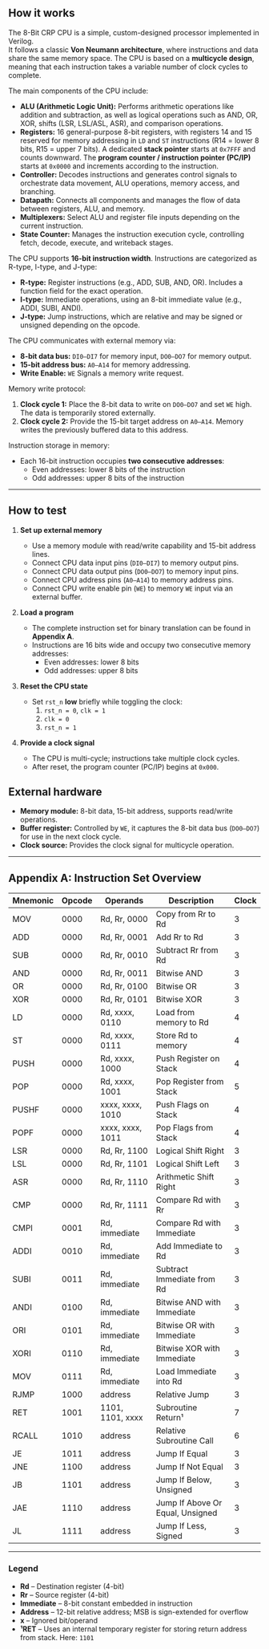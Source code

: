 ## How it works

The 8-Bit CRP CPU is a simple, custom-designed processor implemented in Verilog.  
It follows a classic **Von Neumann architecture**, where instructions and data share the same memory space. The CPU is based on a **multicycle design**, meaning that each instruction takes a variable number of clock cycles to complete.

The main components of the CPU include:

- **ALU (Arithmetic Logic Unit):** Performs arithmetic operations like addition and subtraction, as well as logical operations such as AND, OR, XOR, shifts (LSR, LSL/ASL, ASR), and comparison operations.  
- **Registers:** 16 general-purpose 8-bit registers, with registers 14 and 15 reserved for memory addressing in `LD` and `ST` instructions (R14 = lower 8 bits, R15 = upper 7 bits). A dedicated **stack pointer** starts at `0x7FFF` and counts downward. The **program counter / instruction pointer (PC/IP)** starts at `0x0000` and increments according to the instruction.    
- **Controller:** Decodes instructions and generates control signals to orchestrate data movement, ALU operations, memory access, and branching.  
- **Datapath:** Connects all components and manages the flow of data between registers, ALU, and memory.  
- **Multiplexers:** Select ALU and register file inputs depending on the current instruction.  
- **State Counter:** Manages the instruction execution cycle, controlling fetch, decode, execute, and writeback stages.

The CPU supports **16-bit instruction width**. Instructions are categorized as R-type, I-type, and J-type:

- **R-type:** Register instructions (e.g., ADD, SUB, AND, OR). Includes a function field for the exact operation.  
- **I-type:** Immediate operations, using an 8-bit immediate value (e.g., ADDI, SUBI, ANDI).  
- **J-type:** Jump instructions, which are relative and may be signed or unsigned depending on the opcode.

The CPU communicates with external memory via:

- **8-bit data bus:** `DI0–DI7` for memory input, `DO0–DO7` for memory output.  
- **15-bit address bus:** `A0–A14` for memory addressing.  
- **Write Enable:** `WE` Signals a memory write request.

Memory write protocol:

1. **Clock cycle 1:** Place the 8-bit data to write on `DO0–DO7` and set `WE` high. The data is temporarily stored externally.  
2. **Clock cycle 2:** Provide the 15-bit target address on `A0–A14`. Memory writes the previously buffered data to this address.

Instruction storage in memory:

- Each 16-bit instruction occupies **two consecutive addresses**:
  - Even addresses: lower 8 bits of the instruction
  - Odd addresses: upper 8 bits of the instruction

---

## How to test

1. **Set up external memory**  
   - Use a memory module with read/write capability and 15-bit address lines.  
   - Connect CPU data input pins (`DI0–DI7`) to memory output pins.  
   - Connect CPU data output pins (`DO0–DO7`) to memory input pins.  
   - Connect CPU address pins (`A0–A14`) to memory address pins.  
   - Connect CPU write enable pin (`WE`) to memory `WE` input via an external buffer.

2. **Load a program**  
    - The complete instruction set for binary translation can be found in **Appendix A**.
    - Instructions are 16 bits wide and occupy two consecutive memory addresses:  
       - Even addresses: lower 8 bits  
       - Odd addresses: upper 8 bits
      
3. **Reset the CPU state**  
   - Set `rst_n` **low** briefly while toggling the clock:  
     1. `rst_n = 0`, `clk = 1`  
     2. `clk = 0`  
     3. `rst_n = 1`  
    
4. **Provide a clock signal**  
   - The CPU is multi-cycle; instructions take multiple clock cycles.  
   - After reset, the program counter (PC/IP) begins at `0x000`.

## External hardware

- **Memory module:** 8-bit data, 15-bit address, supports read/write operations.  
- **Buffer register:** Controlled by `WE`, it captures the 8-bit data bus (`DO0–DO7`) for use in the next clock cycle.
- **Clock source:** Provides the clock signal for multicycle operation.  
---

## Appendix A: Instruction Set Overview

| Mnemonic | Opcode | Operands         | Description                      | Clock |
|----------|--------|------------------|----------------------------------|-------|
|   MOV    |  0000  | Rd, Rr, 0000     | Copy from Rr to Rd               |   3   |
|   ADD    |  0000  | Rd, Rr, 0001     | Add Rr to Rd                     |   3   |
|   SUB    |  0000  | Rd, Rr, 0010     | Subtract Rr from Rd              |   3   |
|   AND    |  0000  | Rd, Rr, 0011     | Bitwise AND                      |   3   |
|    OR    |  0000  | Rd, Rr, 0100     | Bitwise OR                       |   3   |
|   XOR    |  0000  | Rd, Rr, 0101     | Bitwise XOR                      |   3   |
|    LD    |  0000  | Rd, xxxx, 0110   | Load from memory to Rd           |   4   |
|    ST    |  0000  | Rd, xxxx, 0111   | Store Rd to memory               |   4   |
|   PUSH   |  0000  | Rd, xxxx, 1000   | Push Register on Stack           |   4   |
|   POP    |  0000  | Rd, xxxx, 1001   | Pop Register from Stack          |   5   |
|  PUSHF   |  0000  | xxxx, xxxx, 1010 | Push Flags on Stack              |   4   |
|   POPF   |  0000  | xxxx, xxxx, 1011 | Pop Flags from Stack             |   4   |
|   LSR    |  0000  | Rd, Rr, 1100     | Logical Shift Right              |   3   |
|   LSL    |  0000  | Rd, Rr, 1101     | Logical Shift Left               |   3   |
|   ASR    |  0000  | Rd, Rr, 1110     | Arithmetic Shift Right           |   3   |
|   CMP    |  0000  | Rd, Rr, 1111     | Compare Rd with Rr               |   3   |
|   CMPI   |  0001  | Rd, immediate    | Compare Rd with Immediate        |   3   |
|   ADDI   |  0010  | Rd, immediate    | Add Immediate to Rd              |   3   |
|   SUBI   |  0011  | Rd, immediate    | Subtract Immediate from Rd       |   3   |
|   ANDI   |  0100  | Rd, immediate    | Bitwise AND with Immediate       |   3   |
|   ORI    |  0101  | Rd, immediate    | Bitwise OR with Immediate        |   3   |
|   XORI   |  0110  | Rd, immediate    | Bitwise XOR with Immediate       |   3   |
|   MOV    |  0111  | Rd, immediate    | Load Immediate into Rd           |   3   |
|   RJMP   |  1000  | address          | Relative Jump                    |   3   |
|   RET    |  1001  | 1101, 1101, xxxx | Subroutine Return¹               |   7   |
|  RCALL   |  1010  | address          | Relative Subroutine Call         |   6   |
|    JE    |  1011  | address          | Jump If Equal                    |   3   |
|   JNE    |  1100  | address          | Jump If Not Equal                |   3   |
|    JB    |  1101  | address          | Jump If Below, Unsigned          |   3   |
|   JAE    |  1110  | address          | Jump If Above Or Equal, Unsigned |   3   |
|    JL    |  1111  | address          | Jump If Less, Signed             |   3   |

---

### Legend

- **Rd** – Destination register (4-bit)  
- **Rr** – Source register (4-bit)  
- **Immediate** – 8-bit constant embedded in instruction  
- **Address** – 12-bit relative address; MSB is sign-extended for overflow  
- **x** – Ignored bit/operand  
- **¹RET** – Uses an internal temporary register for storing return address from stack. Here: `1101`  


